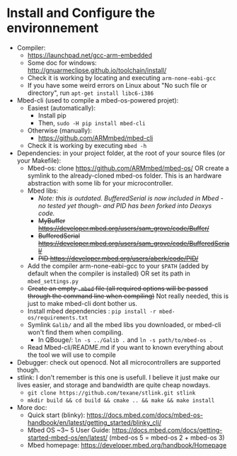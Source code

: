 
# Install and Configure the environnement

* Compiler:
    * https://launchpad.net/gcc-arm-embedded
    * Some doc for windows: http://gnuarmeclipse.github.io/toolchain/install/
    * Check it is working by locating and executing `arm-none-eabi-gcc`
    * If you have some weird errors on Linux about "No such file or directory", run `apt-get install libc6-i386`
* Mbed-cli (used to compile a mbed-os-powered projet):
    * Easiest (automatically):
        * Install pip
        * Then, `sudo -H pip install mbed-cli`
    * Otherwise (manually):
        * https://github.com/ARMmbed/mbed-cli
    * Check it is working by executing `mbed -h`
* Dependencies: in your project folder, at the root of your source files (or your Makefile):
    * Mbed-os: clone https://github.com/ARMmbed/mbed-os/ OR create a symlink to the already-cloned mbed-os folder. This is an hardware abstraction with some lib for your microcontroller.
    * Mbed libs:
        * *Note: this is outdated. BufferedSerial is now included in Mbed - no tested yet though- and PID has been forked into Deoxys code.*
        * ~~MyBuffer        https://developer.mbed.org/users/sam_grove/code/Buffer/~~
        * ~~BufferedSerial  https://developer.mbed.org/users/sam_grove/code/BufferedSerial/~~
        * ~~PID             https://developer.mbed.org/users/aberk/code/PID/~~
    * Add the compiler arm-none-eabi-gcc to your `$PATH` (added by default when the compiler is installed) OR set its path in `mbed_settings.py`
    * ~~Create an empty `.mbed` file (all required options will be passed through the command line when compiling)~~ Not really needed, this is just to make mbed-cli dont bother us.
    * Install mbed dependencies : `pip install -r mbed-os/requirements.txt`
    * Symlink `Galib/` and all the mbed libs you downloaded, or mbed-cli won't find them when compiling.
        * In QBouge/: `ln -s ../Galib .` and `ln -s path/to/mbed-os .`
    * Read Mbed-cli/README.md if you want to known everything about the tool we will use to compile
* Debugger: check out openocd. Not all microcontrollers are supported though.
* stlink: I don't remember is this one is usefull. I believe it just make our lives easier, and storage and bandwidth are quite cheap nowdays.
    * `git clone https://github.com/texane/stlink.git stlink`
    * `mkdir build && cd build && cmake .. && make && make install`
* More doc:
    * Quick start (blinky): https://docs.mbed.com/docs/mbed-os-handbook/en/latest/getting_started/blinky_cli/
    * Mbed OS ~3~ 5 User Guide: https://docs.mbed.com/docs/getting-started-mbed-os/en/latest/ (mbed-os 5 = mbed-os 2 + mbed-os 3)
    * Mbed homepage: https://developer.mbed.org/handbook/Homepage

